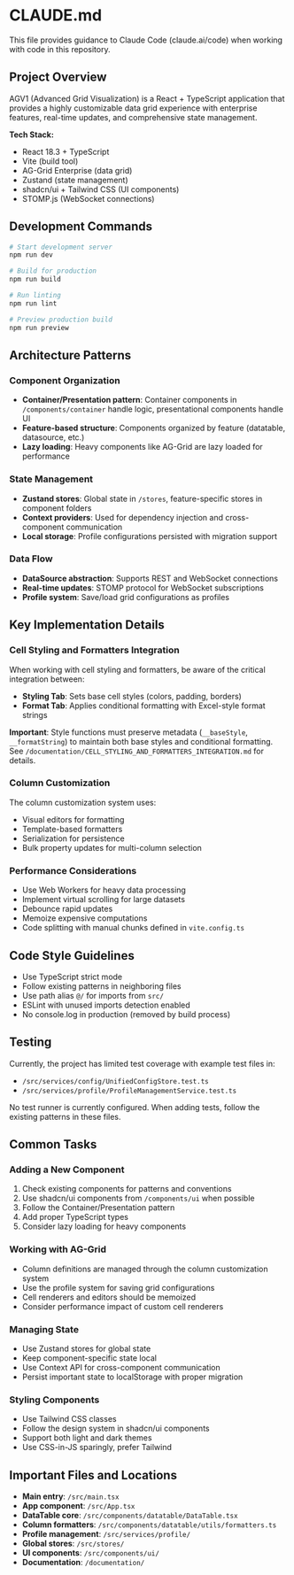 # CLAUDE.md

This file provides guidance to Claude Code (claude.ai/code) when working with code in this repository.

## Project Overview

AGV1 (Advanced Grid Visualization) is a React + TypeScript application that provides a highly customizable data grid experience with enterprise features, real-time updates, and comprehensive state management.

**Tech Stack:**
- React 18.3 + TypeScript
- Vite (build tool)
- AG-Grid Enterprise (data grid)
- Zustand (state management)
- shadcn/ui + Tailwind CSS (UI components)
- STOMP.js (WebSocket connections)

## Development Commands

```bash
# Start development server
npm run dev

# Build for production
npm run build

# Run linting
npm run lint

# Preview production build
npm run preview
```

## Architecture Patterns

### Component Organization
- **Container/Presentation pattern**: Container components in `/components/container` handle logic, presentational components handle UI
- **Feature-based structure**: Components organized by feature (datatable, datasource, etc.)
- **Lazy loading**: Heavy components like AG-Grid are lazy loaded for performance

### State Management
- **Zustand stores**: Global state in `/stores`, feature-specific stores in component folders
- **Context providers**: Used for dependency injection and cross-component communication
- **Local storage**: Profile configurations persisted with migration support

### Data Flow
- **DataSource abstraction**: Supports REST and WebSocket connections
- **Real-time updates**: STOMP protocol for WebSocket subscriptions
- **Profile system**: Save/load grid configurations as profiles

## Key Implementation Details

### Cell Styling and Formatters Integration
When working with cell styling and formatters, be aware of the critical integration between:
- **Styling Tab**: Sets base cell styles (colors, padding, borders)
- **Format Tab**: Applies conditional formatting with Excel-style format strings

**Important**: Style functions must preserve metadata (`__baseStyle`, `__formatString`) to maintain both base styles and conditional formatting. See `/documentation/CELL_STYLING_AND_FORMATTERS_INTEGRATION.md` for details.

### Column Customization
The column customization system uses:
- Visual editors for formatting
- Template-based formatters
- Serialization for persistence
- Bulk property updates for multi-column selection

### Performance Considerations
- Use Web Workers for heavy data processing
- Implement virtual scrolling for large datasets
- Debounce rapid updates
- Memoize expensive computations
- Code splitting with manual chunks defined in `vite.config.ts`

## Code Style Guidelines

- Use TypeScript strict mode
- Follow existing patterns in neighboring files
- Use path alias `@/` for imports from `src/`
- ESLint with unused imports detection enabled
- No console.log in production (removed by build process)

## Testing

Currently, the project has limited test coverage with example test files in:
- `/src/services/config/UnifiedConfigStore.test.ts`
- `/src/services/profile/ProfileManagementService.test.ts`

No test runner is currently configured. When adding tests, follow the existing patterns in these files.

## Common Tasks

### Adding a New Component
1. Check existing components for patterns and conventions
2. Use shadcn/ui components from `/components/ui` when possible
3. Follow the Container/Presentation pattern
4. Add proper TypeScript types
5. Consider lazy loading for heavy components

### Working with AG-Grid
- Column definitions are managed through the column customization system
- Use the profile system for saving grid configurations
- Cell renderers and editors should be memoized
- Consider performance impact of custom cell renderers

### Managing State
- Use Zustand stores for global state
- Keep component-specific state local
- Use Context API for cross-component communication
- Persist important state to localStorage with proper migration

### Styling Components
- Use Tailwind CSS classes
- Follow the design system in shadcn/ui components
- Support both light and dark themes
- Use CSS-in-JS sparingly, prefer Tailwind

## Important Files and Locations

- **Main entry**: `/src/main.tsx`
- **App component**: `/src/App.tsx`
- **DataTable core**: `/src/components/datatable/DataTable.tsx`
- **Column formatters**: `/src/components/datatable/utils/formatters.ts`
- **Profile management**: `/src/services/profile/`
- **Global stores**: `/src/stores/`
- **UI components**: `/src/components/ui/`
- **Documentation**: `/documentation/`